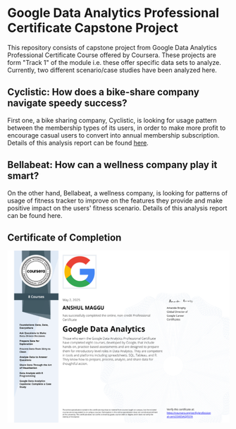 # Google Data Analytics Professional Certificate Capstone Project

This repository consists of capstone project from Google Data Analytics Professional Certificate Course offered by Coursera. These projects are form "Track 1" of the module i.e. these offer specific data sets to analyze. Currently, two different scenario/case studies have been analyzed here.

## Cyclistic: How does a bike-share company navigate speedy success?

First one, a bike sharing company, Cyclistic, is looking for usage pattern between the membership types of its users, in order to make more profit to encourage casual users to convert into annual membership subscription. Details of this analysis report can be found [here](Google_Capstone_Project_Cyclistic_Study/Cyclistic_How_does_bike-share_company_navigate_speedy_success.md).

## Bellabeat: How can a wellness company play it smart?

On the other hand, Bellabeat, a wellness company, is looking for patterns of usage of fitness tracker to improve on the features they provide and make positive impact on the users' fitness scenario. Details of this analysis report can be found here.

## Certificate of Completion
<img src="Final_certificate.pdf">
